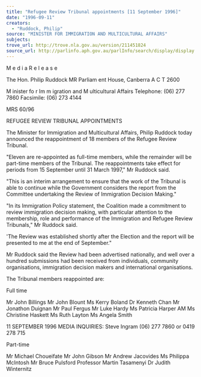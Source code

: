 ```yaml
---
title: "Refugee Review Tribunal appointments [11 September 1996]"
date: "1996-09-11"
creators:
  - "Ruddock, Philip"
source: "MINISTER FOR IMMIGRATION AND MULTICULTURAL AFFAIRS"
subjects:
trove_url: http://trove.nla.gov.au/version/211451824
source_url: http://parlinfo.aph.gov.au/parlInfo/search/display/display.w3p;query=Id%3A%22media/pressrel/VO230%22
---
```


 M e d i a  R e l e a s e

 The Hon. Philip Ruddock MR Parliam ent House, Canberra A C T 2600

 M inister fo r Im m igration and M ulticultural Affairs Telephone: (06) 277 7860 Facsimile: (06) 273 4144

 MRS 60/96

 REFUGEE REVIEW TRIBUNAL APPOINTMENTS

 The Minister for Immigration and Multicultural Affairs, Philip Ruddock today  announced the reappointment of 18 members of the Refugee Review Tribunal.

 "Eleven are re-appointed as full-time members, while the remainder will be part-time  members of the Tribunal. The reappointments take effect for periods from 15  September until 31 March 1997," Mr Ruddock said.

 "This is an interim arrangement to ensure that the work of the Tribunal is able to  continue while the Government considers the report from the Committee undertaking  the Review of Immigration Decision Making."

 "In its Immigration Policy statement, the Coalition made a commitment to review  immigration decision making, with particular attention to the membership, role and  performance of the Immigration and Refugee Review Tribunals," Mr Ruddock said.

 'The Review was established shortly after the Election and the report will be  presented to me at the end of September."

 Mr Ruddock said the Review had been advertised nationally, and well over a  hundred submissions had been received from individuals, community organisations,  immigration decision makers and international organisations.

 The Tribunal members reappointed are:

 Full time

 Mr John Billings  Mr John Blount  Ms Kerry Boland  Dr Kenneth Chan  Mr Jonathon Duignan  Mr Paul Fergus  Mr Luke Hardy  Ms Patricia Harper AM  Ms Christine Haskett  Ms Ruth Layton  Ms Angela Smith

 11 SEPTEMBER 1996 MEDIA INQUIRIES: Steve Ingram (06) 277 7860 or 0419 278 715

 Part-time

 Mr Michael Choueifate  Mr John Gibson  Mr Andrew Jacovides  Ms Philippa McIntosh  Mr Bruce Pulsford  Professor Martin Tasamenyi  Dr Judith Winternitz


